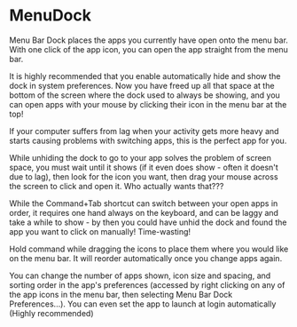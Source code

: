 # MenuDock
Menu Bar Dock places the apps you currently have open onto the menu bar. With one click of the app icon, you can open the app straight from the menu bar.

It is highly recommended that you enable automatically hide and show the dock in system preferences. Now you have freed up all that space at the bottom of the screen where the dock used to always be showing, and you can open apps with your mouse by clicking their icon in the menu bar at the top!

If your computer suffers from lag when your activity gets more heavy and starts causing problems with switching apps, this is the perfect app for you.

While unhiding the dock to go to your app solves the problem of screen space, you must wait until it shows (if it even does show - often it doesn't due to lag), then look for the icon you want, then drag your mouse across the screen to click and open it. Who actually wants that???

While the Command+Tab shortcut can switch between your open apps in order, it requires one hand always on the keyboard, and can be laggy and take a while to show - by then you could have unhid the dock and found the app you want to click on manually! Time-wasting!

Hold command while dragging the icons to place them where you would like on the menu bar. It will reorder automatically once you change apps again.

You can change the number of apps shown, icon size and spacing, and sorting order in the app's preferences (accessed by right clicking on any of the app icons in the menu bar, then selecting Menu Bar Dock Preferences...). You can even set the app to launch at login automatically (Highly recommended)


